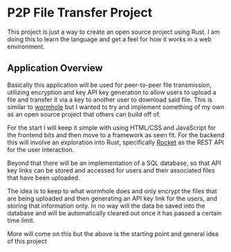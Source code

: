 # P2P File Transfer Project

This project is just a way to create an open source project using Rust. I am doing this to learn the language and get a feel for how it works in a web environment.

## Application Overview

Basically this application will be used for peer-to-peer file transmission, utilizing encryption and key API key generation to allow users to upload a file and transfer it via a key to another user to download said file. This is similar to [wormhole](https://wormhole.app/) but I wanted to try and implement something of my own as an open source project that others can build off of.

For the start I will keep it simple with using HTML/CSS and JavaScript for the frontend bits and then move to a framework as seen fit. For the backend this will involve an exploration into Rust, specifically [Rocket](https://rocket.rs/guide/v0.5/introduction/#introduction) as the REST API for the user interaction.

Beyond that there will be an implementation of a SQL database, so that API key links can be stored and accessed for users and their associated files that have been uploaded.

The idea is to keep to what wormhole does and only encrypt the files that are being uploaded and then generating an API key link for the users, and storing that information only. In no way will the data be saved into the database and will be automatically cleared out once it has passed a certain time limit.

More will come on this but the above is the starting point and general idea of this project
